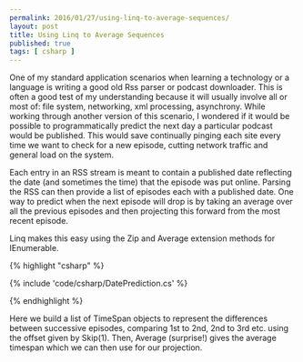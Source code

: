 ```yaml
---
permalink: 2016/01/27/using-linq-to-average-sequences/
layout: post
title: Using Linq to Average Sequences
published: true 
tags: [ csharp ]
---
```


One of my standard application scenarios when learning a technology or a language is 
writing a good old Rss parser or podcast downloader. This is often a good test of 
my understanding because it will usually involve all or most of: file system, 
networking, xml processing, asynchrony. While working through another version of this 
scenario, I wondered if it would be possible to programmatically predict the next day a 
particular podcast would be published. This would save continually pinging each site 
every time we want to check for a new episode, cutting network traffic and general load
on the system.

Each entry in an RSS stream is meant to contain a published date reflecting the date (and 
sometimes the time) that the episode was put online. Parsing the RSS can then provide a 
list of episodes each with a published date. One way to predict when the next episode will 
drop is by taking an average over all the previous episodes and then projecting this forward 
from the most recent episode.

Linq makes this easy using the Zip and Average extension methods for IEnumerable<T>. 


{% highlight "csharp" %}

{% include 'code/csharp/DatePrediction.cs' %}

{% endhighlight %}

Here we build a list of TimeSpan objects to represent the differences between successive 
episodes, comparing 1st to 2nd, 2nd to 3rd etc. using the offset given by Skip(1). Then, 
Average (surprise!) gives the average timespan which we can then use for our projection.  
